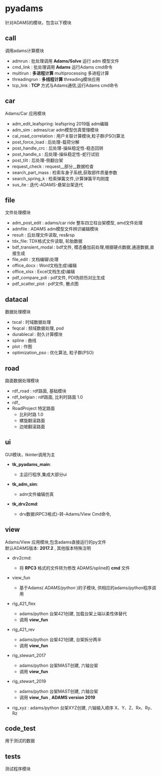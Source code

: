 
<!-- ## 数据结构更新  -->

# pyadams
针对ADAMS的模块，包含以下模块

## call
调用adams计算模块
+ admrun : 批处理调用 __Adams/Solve__ 运行 adm 模型文件
+ cmd_link : 批处理调用 __Adams__ 运行Adams cmd命令
+ multirun : __多进程计算__ multiprocessing 多进程计算
+ threadingrun : __多线程计算__ threading模块应用
+ tcp_link : __TCP__ 方式与Adams通信,运行Adams cmd命令

## car
Adams/Car 应用模块
+ adm_edit_leafspring: leafspring 2019版 adm编辑
+ adm_sim 		: admas/car adm模型仿真管理模块
+ cal_road_correlation : 用户关联计算模块,粒子群(PSO)算法
+ post_force_load : 后处理-载荷分解
+ post_handle_crc : 后处理-操纵稳定性-稳态回转
+ post_handle_s : 后处理-操纵稳定性-蛇行试验
+ post_tilt 	: 后处理-侧翻台架
+ request_check : request__部分__数据检查
+ search_part_mass : 检索车身子系统,获取部件质量参数
+ search_spring_k : 检索弹簧文件,计算弹簧平均刚度
+ sus_ite : 迭代-ADAMS-悬架台架迭代


## file 
文件处理模块
+ adm_post_edit : adams/car ride 整车四立柱台架模型, amd文件处理
+ admfile : ADAMS adm模型文件辨识编辑模块
+ result : 后处理文件读取, res&rsp
+ tdx_file: TDX格式文件读取, 轮胎数据
+ bdf_transient_modal : bdf文件, 模态叠加前处理,根据硬点数据,通道数据,直接生成
+ file_edit : 文档编辑\处理
+ office_docx : Word文档生成\编辑
+ office_xlsx : Excel文档生成\编辑
+ pdf_compare_pdi : pdf文件, PDI伪损伤对比生成
+ pdf_scatter_plot : pdf文件, 散点图

## datacal
数据处理模块
+ tscal : 时域数据处理
+ feqcal : 频域数据处理, psd
+ durablecal : 耐久计算模块
+ spline : 曲线
+ plot : 作图
+ optimization_pso : 优化算法, 粒子群(PSO)


## road
路面数据处理模块
+ rdf_road : rdf路面, 基础模块
+ rdf_belgian : rdf路面, 比利时路面 1.0
+ rdf_
+ RoadProject 特定路面
	+ 比利时路 1.0
	+ 螺旋翻滚路面
	+ 边坡翻滚路面

## ui
GUI模块，tkinter调用为主
+ __tk_pyadams_main__:
	+ 主运行程序,集成大部分ui

+ __tk_adm_sim__:
	+ adm文件编辑仿真

+ __tk_drv2cmd__:
	+ drv数据(RPC3格式)-转-Adams/View Cmd命令,



## view
Adams/View 应用模块,包含adams直接运行的py文件  
默认ADAMS版本: __2017.2__ , 其他版本特殊注明

+ drv2cmd:
	+ 将 __RPC3__ 格式的文件转为修改 ADAMS/spline的 __cmd__ 文件

+ view_fun     
	+ 基于Adams( _ADAMS/python_ )的子模块, 供相应的adams/python程序调用

+ rig_421_flex 
	+ adams/python 台架421创建, 加载台架上端以柔性体替代
	+ 调用 __view_fun__

+ rig_421_rev
	+ adams/python 台架421创建, 台架拆分两半  
	+ 调用 __view_fun__

+ rig_stewart_2017  
	+ adams/python 台架MAST创建, 六轴台架  
	+ 调用 __view_fun__

+ rig_stewart_2019  
	+ adams/python 台架MAST创建, 六轴台架
	+ 调用 __view_fun__ , __ADAMS version 2019__

+ rig_xyz : adams/python 台架XYZ创建, 六轴输入顺序 X、Y、Z、Rx、Ry、Rz


## code_test
用于测试的数据

## tests
测试程序模块
